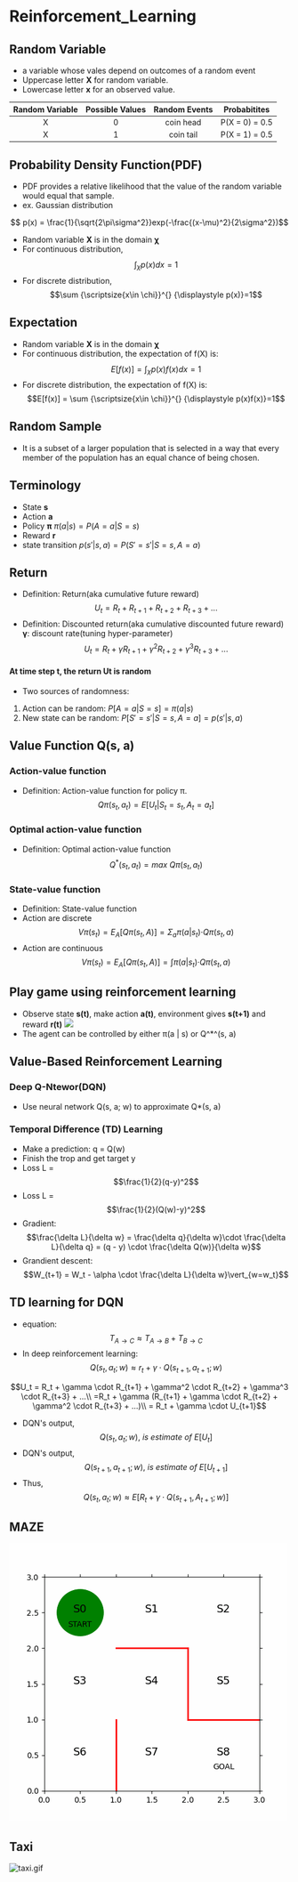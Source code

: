 # Reinforcement_Learning

## Random Variable
- a variable whose vales depend on outcomes of a random event
- Uppercase letter **X** for random variable.
- Lowercase letter **x** for an observed value.

|Random Variable|Possible Values|Random Events|Probabitites|
|:-:|:-:|:-:|:-:|
|X|0|coin head|P(X = 0) = 0.5|
|X|1|coin tail|P(X = 1) = 0.5|

## Probability Density Function(PDF)
- PDF provides a relative likelihood that  the value of the random variable would equal that sample.
- ex. Gaussian distribution

$$ p(x) = \frac{1}{\sqrt{2\pi\sigma^2}}exp(-\frac{(x-\mu)^2}{2\sigma^2})$$

- Random variable **X** is in the domain **χ**
- For continuous distribution,
$$\int_{\chi}^{}p(x)dx=1$$
- For discrete distribution,
$$\sum {\scriptsize{x\in \chi}}^{} {\displaystyle p(x)}=1$$

## Expectation
- Random variable **X** is in the domain **χ**
- For continuous distribution, the expectation of f(X) is:
$$E[f(x)] = \int_{\chi}^{}p(x)f(x)dx=1$$
- For discrete distribution, the expectation of f(X) is:
$$E[f(x)] = \sum {\scriptsize{x\in \chi}}^{} {\displaystyle p(x)f(x)}=1$$


## Random Sample
- It is a subset of a larger population that is selected in a way that every member of the population has an equal chance of being chosen. 

## Terminology
- State **s**
- Action **a**
- Policy **π**
$π(a | s) = P(A = a | S = s)$
- Reward **r**
- state transition
$p(s' | s , a) = P(S' = s' | S = s , A = a)$


## Return
- Definition: Return(aka cumulative future reward)
$$U_t = R_t + R_{t+1} + R_{t+2} + R_{t+3} + ...$$
- Definition: Discounted return(aka cumulative discounted future reward)
**γ**: discount rate(tuning hyper-parameter)
$$U_t = R_t + \gamma R_{t+1} + \gamma^2R_{t+2} + \gamma ^3R_{t+3} + ...$$

#### At time step t, the return Ut is random
- Two sources of randomness:
1. Action can be random: $P[A = a | S = s] = π(a | s)$
2. New state can be random: $P[S' = s' | S = s, A = a] = p(s' | s, a)$

## Value Function Q(s, a)
### Action-value function
- Definition: Action-value function for policy π.
$$Qπ(s_t, a_t) = E[U_t|S_t = s_t, A_t = a_t]$$

### Optimal action-value function
- Definition: Optimal action-value function
$$Q^*(s_t, a_t) = max\ Qπ(s_t, a_t)$$

### State-value function
- Definition: State-value function
- Action are discrete
$$Vπ(s_t) = E_A[Qπ(s_t, A)] = Σ_aπ(a | s_t)‧Qπ(s_t, a)$$
- Action are continuous
$$Vπ(s
_t) = E_A[Qπ(s_t, A)] = ∫π(a | s_t)‧Qπ(s_t, a)$$

## Play game using reinforcement learning
- Observe state **s(t)**, make action **a(t)**, environment gives **s(t+1)** and reward **r(t)**
![](https://i.imgur.com/7SAPAfU.png)
- The agent can be controlled by either π(a | s) or Q^*^(s, a)

## Value-Based Reinforcement Learning
### Deep Q-Ntewor(DQN)
- Use neural network Q(s, a; w) to approximate Q*(s, a)
### Temporal Difference (TD) Learning
- Make a prediction: q = Q(w)
- Finish the trop and get target y
- Loss L = $$\frac{1}{2}(q-y)^2$$
- Loss L = $$\frac{1}{2}(Q(w)-y)^2$$
- Gradient: $$\frac{\delta L}{\delta w} = \frac{\delta q}{\delta w}\cdot \frac{\delta L}{\delta q} = (q - y) \cdot \frac{\delta Q(w)}{\delta w}$$
- Grandient descent: $$W_{t+1} = W_t - \alpha \cdot \frac{\delta L}{\delta w}\vert_{w=w_t}$$
## TD learning for DQN
- equation: $$T_{A\rightarrow C} \approx T_{A\rightarrow B} + T_{B\rightarrow C}$$
- In deep reinforcement learning: $$Q(s_t, a_t;w)\approx r_t + \gamma \cdot Q(s_{t+1}, a_{t+1};w)$$

$$U_t = R_t + \gamma \cdot R_{t+1} + \gamma^2 \cdot R_{t+2} + \gamma^3 \cdot R_{t+3} + ...\\
=R_t + \gamma (R_{t+1} + \gamma \cdot R_{t+2} + \gamma^2 \cdot R_{t+3} + ...)\\
= R_t + \gamma \cdot U_{t+1}$$
- DQN's output, $$Q(s_t, a_t;w),\ is\ estimate\  of\ E[U_t]$$
- DQN's output, $$Q(s_{t+1}, a_{t+1};w),\ is\ estimate\  of\ E[U_{t+1}]$$
- Thus, $$Q(s_t, a_t;w) \approx
 E[R_t + \gamma \cdot Q(s_{t+1}, A_{t+1};w)]$$
 


## MAZE
![maze_1.gif](https://github.com/kerong2002/Reinforcement_Learning/blob/main/Book_L2/maze_1.gif)

## Taxi
![taxi.gif](file:///C:/Users/User/Downloads/taxi_class.gif)

